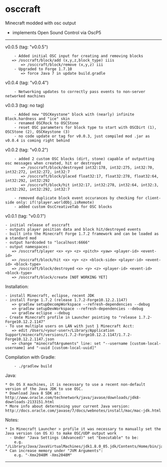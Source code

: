 osccraft
========

Minecraft modded with osc output
- implements Open Sound Control via OscP5

--- --- --- --- --- --- --- --- --- ---
  v0.0.5 (tag: "v0.0.5")
        
        - Added initial OSC input for creating and removing blocks
	   => /osccraft/block/add (x,y,z,block_type) iiis
           => /osccraft/block/remove (x,y,z) iii
        - Upgraded to Forge 1.7.10
           => force Java 7 in update build.gradle
        
  v0.0.4 (tag: "v0.0.4")
   
        - Networking updates to correctly pass events to non-server networked machines
   

  v0.0.3 (tag: no tag)
  
        - Added new "OSCKeystone" block with (nearly) infinite Block.hardness and "ice" skin
        - renamed OSCRock to OSCStone
        - reset OSC parameters for block type to start with OSCDirt (1), OSCStone (2), OSCKeystone (3)
        - no code update or tag for v0.0.3, just compiled mod .jar as v0.0.4 is coming right behind
        
        
  v0.0.2 (tag: "v0.0.2")

        - added 2 custom OSC blocks (dirt, stone) capable of outputting osc messages when created, hit or destroyed
           => /osccraft/block/destroyed int32:178, int32:275, int32:70, int32:272, int32:272, int32:7
           => /osccraft/block/placed float32:17, float32:278, float32:64, int32:292, int32:292
           => /osccraft/block/hit int32:17, int32:278, int32:64, int32:3, int32:292, int32:292, int32:7

        - removed duplicate block event occurances by checking for client-side only: if(!player.worldObj.isRemote)
        - added custom OscCreativeTab for OSC blocks


  v0.0.1 (tag: "v0.0.1")

	- initial release of osccraft
	- outputs player position data and block hit/destroyed events
	- built into the Minecraft Forge 1.7.2 framework and can be loaded as a standard mod
	- output hardcoded to "localhost:6666"
	- output namespaces:
	   => /osccraft/player <x> <y> <z> <pitch> <yaw> <player-id> <event-id>
	   => /osccraft/block/hit <x> <y> <z> <block-side> <player-id> <event-id> <block-type>  
	   => /osccraft/block/destroyed <x> <y> <z> <player-id> <event-id> <block-type>  
	   => /osccraft/block/create [NOT WORKING YET]


  Installation:

	- install Minecraft, eclipse, recent JDK
	- install Forge 1.7.2 (release 1.7.2-Forge10.12.2.1147)
	   => gradlew setupDecompWorkspace --refresh-dependencies --debug
	   => gradlew setupDevWorkspace --refresh-dependencies --debug
	   => gradlew eclipse --debug
	- Create Minecraft profile in Launcher pointing to "release 1.7.2-Forge10.12.2.1147"	
	- To use multiple users on LAN with just 1 Minecraft Acct:
	   => edit /Users/<your-user>/Library/Application Support/minecraft/versions/1.7.2-Forge10.12.2.1147/1.7.2-Forge10.12.2.1147.json
	   => change "minecraftArguments" line: set "--username [custom-local-username] and "-uuid [custom-local-uuid]"

  Compilation with Gradle:

        - ./gradlew build

  Java:
  
 	* On OS X machines, it is necessary to use a recent non-default version of the Java JDK to use OSC.
 	* Download Java 8 SDK at: http://www.oracle.com/technetwork/java/javase/downloads/jdk8-downloads-2133151.html
 	* More info about determining your current Java version: http://docs.oracle.com/javase/7/docs/webnotes/install/mac/mac-jdk.html

  Notes:

	* In Minecraft Launcher > profile it was necessary to manually set the Java version (on OS X) to make OSC/UDP output work
	  - Under "Java Settings (Advanced)" set "Executable" to be:
	    e.g. "/Library/Java/JavaVirtualMachines/jdk1.8.0_05.jdk/Contents/Home/bin/java"
	* Can increase memory under "JVM Arguments":
	    e.g. "-Xmx2048M -Xms2048M"
		
--- --- --- --- --- --- --- --- --- ---
